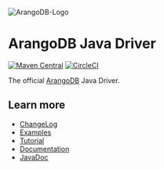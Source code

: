 ![ArangoDB-Logo](https://user-images.githubusercontent.com/3998723/207981337-79d49127-48fc-4c7c-9411-8a688edca1dd.png)

# ArangoDB Java Driver

[![Maven Central](https://maven-badges.herokuapp.com/maven-central/com.arangodb/arangodb-java-driver/badge.svg)](https://maven-badges.herokuapp.com/maven-central/com.arangodb/arangodb-java-driver)
[![CircleCI](https://dl.circleci.com/status-badge/img/gh/arangodb/arangodb-java-driver/tree/main.svg?style=svg)](https://dl.circleci.com/status-badge/redirect/gh/arangodb/arangodb-java-driver/tree/main)

The official [ArangoDB](https://www.arangodb.com/) Java Driver.

## Learn more

- [ChangeLog](ChangeLog.md)
- [Examples](driver/src/test/java/com/arangodb/example)
- [Tutorial](https://university.arangodb.com/courses/java-driver-tutorial-v7/)
- [Documentation](https://docs.arangodb.com/stable/develop/drivers/java/)
- [JavaDoc](https://www.javadoc.io/doc/com.arangodb/arangodb-java-driver/latest/index.html)
